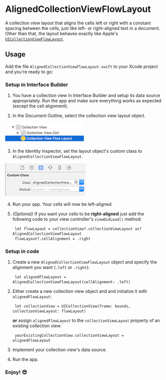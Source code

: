 # AlignedCollectionViewFlowLayout
A collection view layout that aligns the cells left or right with a constant spacing between the cells, just like left- or right-aligned text in a document. Other than that, the layout behaves exactly like Apple's [`UICollectionViewFlowLayout`](https://developer.apple.com/reference/uikit/uicollectionviewflowlayout).

## Usage

Add the file `AlignedCollectionViewFlowLayout.swift` to your Xcode project and you're ready to go:

### Setup in Interface Builder

1. You have a collection view in Interface Builder and setup its data source appropriately. Run the app and make sure everything works as expected (except the cell alignment).

2. In the Document Outline, select the collection view layout object.

![Screenshot of the Flow Layout object in Interface Builder](Screenshot_Interface-Builder_Flow-Layout-Object.png)

3. In the Identity Inspector, set the layout object's custom class to `AlignedCollectionViewFlowLayout`.

![Screenshot: How to set a custom class for the layout object in Interface Builder](Screenshot_Interface-Builder_Flow-Layout_Custom-Class.png)

4. Run your app. Your cells will now be left-aligned.

5. _(Optional)_ If you want your cells to be **right-aligned** just add the following code to your view controller's `viewDidLoad()` method:

        let flowLayout = collectionView?.collectionViewLayout as? AlignedCollectionViewFlowLayout
        flowLayout?.cellAlignment = .right

### Setup in code

1. Create a new `AlignedCollectionViewFlowLayout` object and specify the alignment you want (`.left` or `.right`):

        let alignedFlowLayout = AlignedCollectionViewFlowLayout(cellAlignment: .left)
        
2. Either create a new collection view object and and initialize it with `alignedFlowLayout`:

        let collectionView = UICollectionView(frame: bounds, collectionViewLayout: flowLayout)
     
   **or** assign `alignedFlowLayout` to the `collectionViewLayout` property of an existing collection view:
   
        yourExistingCollectionView.collectionViewLayout = alignedFlowLayout
        
3. Implement your collection view's data source.

4. Run the app.

### Enjoy! 😎
